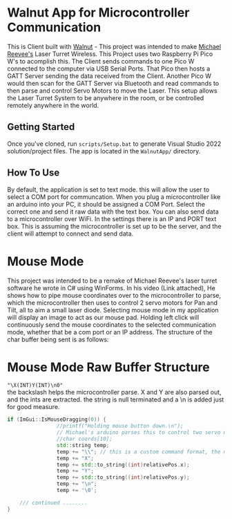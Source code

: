 # Walnut App for Microcontroller Communication

This is Client built with [Walnut](https://github.com/TheCherno/Walnut) - This project was intended to make [Michael Reevee's](https://youtu.be/_P24em7Auq0?si=aHVvcCby17MTgddT) Laser Turret Wireless. This Project uses two Raspberry Pi Pico W's to acomplish this. The Client sends commands to one Pico W connected to the computer via USB Serial Ports. That Pico then hosts a GATT Server sending the data received from the Client. Another Pico W would then scan for the GATT Server via Bluetooth and read commands to then parse and control Servo Motors to move the Laser. This setup allows the Laser Turret System to be anywhere in the room, or be controlled remotely anywhere in the world. 

## Getting Started
Once you've cloned, run `scripts/Setup.bat` to generate Visual Studio 2022 solution/project files. The app is located in the `WalnutApp/` directory. 

## How To Use
By default, the application is set to text mode. this will allow the user to select a COM port for communcation. When you plug a microcontroller like an arduino into your PC, it should be assigned a COM Port. Select the correct one and send it raw data with the text box.
You can also send data to a microcontroller over WiFi. In the settings there is an IP and PORT text box. This is assuming the microcontroller is set up to be the server, and the client will attempt to connect and send data. 

# Mouse Mode
This project was intended to be a remake of Michael Reevee's laser turret software he wrote in C# using WinForms. In his video (Link attached), He shows how to pipe mouse coordinates over to the microcontroller to parse, which the microcontroller then uses to control 2 servo motors for Pan and Tilt, all to aim a small laser diode. Selecting mouse mode in my application will display an image to act as our mouse pad. Holding left click will continuously send the mouse coordinates to the selected communication mode, whether that be a com port or an IP address. The structure of the char buffer being sent is as follows:

# Mouse Mode Raw Buffer Structure
```"\X(INT)Y(INT)\n0"``` \
the backslash helps the microcontroller parse. X and Y are also parsed out, and the ints are extracted. the string is null terminated and a \n is added just for good measure. 

```C++
if (ImGui::IsMouseDragging(0)) {
				//printf("Holding mouse button down.\n");
				// Michael's arduino parses this to control two servo motors for Pan And Yaw. Yee Haw.
				//char coords[10];
				std::string temp;
				temp += "\\"; // this is a custom command format, the microcontroller will parse this for the ints.
				temp += "X";
				temp += std::to_string((int)relativePos.x);
				temp += "Y";
				temp += std::to_string((int)relativePos.y);
				temp += "\n";
				temp += '\0';

    /// continued ........
}
```
